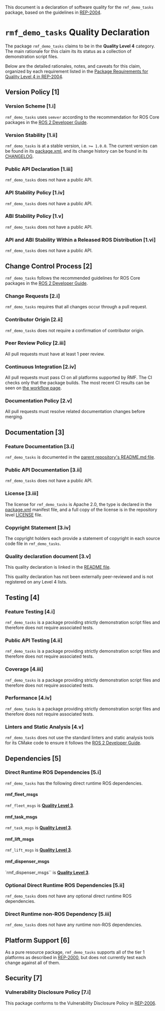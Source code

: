 This document is a declaration of software quality for the `rmf_demo_tasks` package, based on the guidelines in [REP-2004](https://www.ros.org/reps/rep-2004.html).

# `rmf_demo_tasks` Quality Declaration

The package `rmf_demo_tasks` claims to be in the **Quality Level 4** category.
The main rationale for this claim its its status as a collection of demonstration script files.

Below are the detailed rationales, notes, and caveats for this claim, organized by each requirement listed in the [Package Requirements for Quality Level 4 in REP-2004](https://www.ros.org/reps/rep-2004.html).

## Version Policy [1]

### Version Scheme [1.i]

`rmf_demo_tasks` uses `semver` according to the recommendation for ROS Core packages in the [ROS 2 Developer Guide](https://index.ros.org/doc/ros2/Contributing/Developer-Guide/#versioning).

### Version Stability [1.ii]

`rmf_demo_tasks` is at a stable version, i.e. `>= 1.0.0`.
The current version can be found in its [package.xml](package.xml), and its change history can be found in its [CHANGELOG](CHANGELOG.rst).

### Public API Declaration [1.iii]

`rmf_demo_tasks` does not have a public API.

### API Stability Policy [1.iv]

`rmf_demo_tasks` does not have a public API.

### ABI Stability Policy [1.v]

`rmf_demo_tasks` does not have a public API.

### API and ABI Stability Within a Released ROS Distribution [1.vi]

`rmf_demo_tasks` does not have a public API.

## Change Control Process [2]

`rmf_demo_tasks` follows the recommended guidelines for ROS Core packages in the [ROS 2 Developer Guide](https://index.ros.org/doc/ros2/Contributing/Developer-Guide/#package-requirements).

### Change Requests [2.i]

`rmf_demo_tasks` requires that all changes occur through a pull request.

### Contributor Origin [2.ii]

`rmf_demo_tasks` does not require a confirmation of contributor origin.

### Peer Review Policy [2.iii]

All pull requests must have at least 1 peer review.

### Continuous Integration [2.iv]

All pull requests must pass CI on all platforms supported by RMF.
The CI checks only that the package builds.
The most recent CI results can be seen on [the workflow page](https://github.com/open-rmf/rmf_demos/actions).

### Documentation Policy [2.v]

All pull requests must resolve related documentation changes before merging.

## Documentation [3]

### Feature Documentation [3.i]

`rmf_demo_tasks` is documented in the [parent repository's README.md file](https://github.com/open-rmf/rmf_demos/blob/master/README.md).

### Public API Documentation [3.ii]

`rmf_demo_tasks` does not have a public API.

### License [3.iii]

The license for `rmf_demo_tasks` is Apache 2.0, the type is declared in the [package.xml](package.xml) manifest file, and a full copy of the license is in the repository level [LICENSE](../LICENSE) file.

### Copyright Statement [3.iv]

The copyright holders each provide a statement of copyright in each source code file in `rmf_demo_tasks`.

### Quality declaration document [3.v]

This quality declaration is linked in the [README file](README.md).

This quality declaration has not been externally peer-reviewed and is not registered on any Level 4 lists.

## Testing [4]

### Feature Testing [4.i]

`rmf_demo_tasks` is a package providing strictly demonstration script files and therefore does not require associated tests.

### Public API Testing [4.ii]

`rmf_demo_tasks` is a package providing strictly demonstration script files and therefore does not require associated tests.

### Coverage [4.iii]

`rmf_demo_tasks` is a package providing strictly demonstration script files and therefore does not require associated tests.

### Performance [4.iv]

`rmf_demo_tasks` is a package providing strictly demonstration script files and therefore does not require associated tests.

### Linters and Static Analysis [4.v]

`rmf_demo_tasks` does not use the standard linters and static analysis tools for its CMake code to ensure it follows the [ROS 2 Developer Guide](https://index.ros.org/doc/ros2/Contributing/Developer-Guide/#linters).

## Dependencies [5]

### Direct Runtime ROS Dependencies [5.i]

`rmf_demo_tasks` has the following direct runtime ROS dependencies.

#### rmf\_fleet\_msgs

`rmf_fleet_msgs` is [**Quality Level 3**](https://github.com/open-rmf/rmf_core_msgs/blob/master/rmf_fleet_msgs/QUALITY_DECLARATION.md).

#### rmf\_task\_msgs

`rmf_task_msgs` is [**Quality Level 3**](https://github.com/open-rmf/rmf_core_msgs/blob/master/rmf_task_msgs/QUALITY_DECLARATION.md).

#### rmf\_lift\_msgs

`rmf_lift_msgs` is [**Quality Level 3**](https://github.com/open-rmf/rmf_core_msgs/blob/master/rmf_list_msgs/QUALITY_DECLARATION.md).

#### rmf\_dispenser\_msgs

`rmf_dispenser_msgs`` is [**Quality Level 3**](https://github.com/open-rmf/rmf_core_msgs/blob/master/rmf_dispenser_msgs/QUALITY_DECLARATION.md).

### Optional Direct Runtime ROS Dependencies [5.ii]

`rmf_demo_tasks` does not have any optional direct runtime ROS dependencies.

### Direct Runtime non-ROS Dependency [5.iii]

`rmf_demo_tasks` does not have any runtime non-ROS dependencies.

## Platform Support [6]

As a pure resource package, `rmf_demo_tasks` supports all of the tier 1 platforms as described in [REP-2000](https://www.ros.org/reps/rep-2000.html#support-tiers), but does not currently test each change against all of them.

## Security [7]

### Vulnerability Disclosure Policy [7.i]

This package conforms to the Vulnerability Disclosure Policy in [REP-2006](https://www.ros.org/reps/rep-2006.html).
